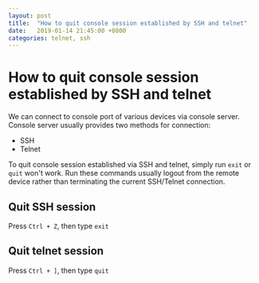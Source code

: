 ```yaml
---
layout: post
title:  "How to quit console session established by SSH and telnet"
date:   2019-01-14 21:45:00 +0800
categories: telnet, ssh
---
```


# How to quit console session established by SSH and telnet

We can connect to console port of various devices via console server. Console server usually provides two methods for connection:
* SSH
* Telnet

To quit console session established via SSH and telnet, simply run `exit` or `quit` won't work. Run these commands usually logout from the remote device rather than terminating the current SSH/Telnet connection.

## Quit SSH session

Press `Ctrl + Z`, then type `exit`

## Quit telnet session

Press `Ctrl + ]`, then type `quit`
